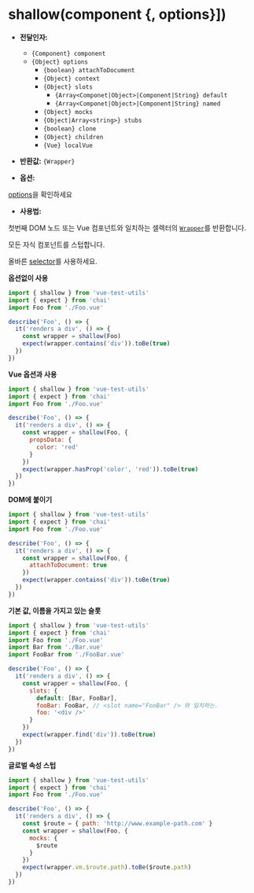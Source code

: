 # shallow(component {, options}])

- **전달인자:**

  - `{Component} component`
  - `{Object} options`
    - `{boolean} attachToDocument`
    - `{Object} context`
    - `{Object} slots`
        - `{Array<Componet|Object>|Component|String} default`
        - `{Array<Componet|Object>|Component|String} named`
    - `{Object} mocks`
    - `{Object|Array<string>} stubs`
    - `{boolean} clone`
    - `{Object} children`
    - `{Vue} localVue`

- **반환값:** `{Wrapper}`

- **옵션:**

[options](./options.md)을 확인하세요

- **사용법:**

첫번째 DOM 노드 또는 Vue 컴포넌트와 일치하는 셀렉터의 [`Wrapper`](wrapper/README.md)를 반환합니다.

모든 자식 컴포넌트를 스텁합니다.

올바른 [selector](selectors.md)를 사용하세요.

**옵션없이 사용**

```js
import { shallow } from 'vue-test-utils'
import { expect } from 'chai'
import Foo from './Foo.vue'

describe('Foo', () => {
  it('renders a div', () => {
    const wrapper = shallow(Foo)
    expect(wrapper.contains('div')).toBe(true)
  })
})
```

**Vue 옵션과 사용**

```js
import { shallow } from 'vue-test-utils'
import { expect } from 'chai'
import Foo from './Foo.vue'

describe('Foo', () => {
  it('renders a div', () => {
    const wrapper = shallow(Foo, {
      propsData: {
        color: 'red'
      }
    })
    expect(wrapper.hasProp('color', 'red')).toBe(true)
  })
})
```

**DOM에 붙이기**

```js
import { shallow } from 'vue-test-utils'
import { expect } from 'chai'
import Foo from './Foo.vue'

describe('Foo', () => {
  it('renders a div', () => {
    const wrapper = shallow(Foo, {
      attachToDocument: true
    })
    expect(wrapper.contains('div')).toBe(true)
  })
})
```

**기본 값, 이름을 가지고 있는 슬롯**

```js
import { shallow } from 'vue-test-utils'
import { expect } from 'chai'
import Foo from './Foo.vue'
import Bar from './Bar.vue'
import FooBar from './FooBar.vue'

describe('Foo', () => {
  it('renders a div', () => {
    const wrapper = shallow(Foo, {
      slots: {
        default: [Bar, FooBar],
        fooBar: FooBar, // <slot name="FooBar" /> 와 일치하는.
        foo: '<div />'
      }
    })
    expect(wrapper.find('div')).toBe(true)
  })
})
```

**글로벌 속성 스텁**

```js
import { shallow } from 'vue-test-utils'
import { expect } from 'chai'
import Foo from './Foo.vue'

describe('Foo', () => {
  it('renders a div', () => {
    const $route = { path: 'http://www.example-path.com' }
    const wrapper = shallow(Foo, {
      mocks: {
        $route
      }
    })
    expect(wrapper.vm.$route.path).toBe($route.path)
  })
})
```
